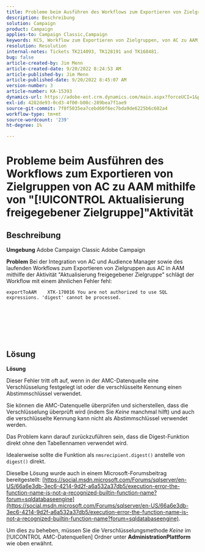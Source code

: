 ```yaml
---
title: Probleme beim Ausführen des Workflows zum Exportieren von Zielgruppen von AC zu AAM mithilfe von "[!UICONTROL Aktualisierung freigegebener Zielgruppe]"Aktivität
description: Beschreibung
solution: Campaign
product: Campaign
applies-to: Campaign Classic,Campaign
keywords: KCS, Workflow zum Exportieren von Zielgruppen, von AC zu AAM, Aktivität "Aktualisierung freigegebener Zielgruppe", Adobe Campaign Classic, Adobe Campaign
resolution: Resolution
internal-notes: Tickets TK214093, TK128191 and TK168481.
bug: false
article-created-by: Jim Menn
article-created-date: 9/20/2022 8:24:53 AM
article-published-by: Jim Menn
article-published-date: 9/20/2022 8:45:07 AM
version-number: 3
article-number: KA-15393
dynamics-url: https://adobe-ent.crm.dynamics.com/main.aspx?forceUCI=1&pagetype=entityrecord&etn=knowledgearticle&id=e791d9af-bd38-ed11-9db1-0022480866ad
exl-id: 4282de93-0cd3-4f00-b08c-289bea7f1ae9
source-git-commit: 7f0f5035ea7cebd60f6ec7bda9de6225b6c602a4
workflow-type: tm+mt
source-wordcount: '239'
ht-degree: 1%

---
```


# Probleme beim Ausführen des Workflows zum Exportieren von Zielgruppen von AC zu AAM mithilfe von &quot;[!UICONTROL Aktualisierung freigegebener Zielgruppe]&quot;Aktivität

## Beschreibung


<b>Umgebung</b>
Adobe Campaign Classic Adobe Campaign

<b>Problem</b>
Bei der Integration von AC und Audience Manager sowie des laufenden Workflows zum Exportieren von Zielgruppen aus AC in AAM mithilfe der Aktivität &quot;Aktualisierung freigegebener Zielgruppe&quot; schlägt der Workflow mit einem ähnlichen Fehler fehl:


```
exportToAAM    XTK-170016 You are not authorized to use SQL expressions. 'digest' cannot be processed.
```

<br><br> <br><br> <br>

## Lösung


<b>Lösung</b>

Dieser Fehler tritt oft auf, wenn in der AMC-Datenquelle eine Verschlüsselung festgelegt ist oder die verschlüsselte Kennung einen Abstimmschlüssel verwendet.


Sie können die AMC-Datenquelle überprüfen und sicherstellen, dass die Verschlüsselung überprüft wird (indem Sie *Keine* manchmal hilft) und auch die verschlüsselte Kennung kann nicht als Abstimmschlüssel verwendet werden.


Das Problem kann darauf zurückzuführen sein, dass die Digest-Funktion direkt ohne den Tabellennamen verwendet wird.

Idealerweise sollte die Funktion als `nmsrecipient.digest()` anstelle von `digest()` direkt.


Dieselbe Lösung wurde auch in einem Microsoft-Forumsbeitrag bereitgestellt: [https://social.msdn.microsoft.com/Forums/sqlserver/en-US/66a6e3db-3ec6-4214-9d2f-a6a532a37db5/execution-error-the-function-name-is-not-a-recognized-builtin-function-name?forum=sqldatabaseengine](https://social.msdn.microsoft.com/Forums/sqlserver/en-US/66a6e3db-3ec6-4214-9d2f-a6a532a37db5/execution-error-the-function-name-is-not-a-recognized-builtin-function-name?forum=sqldatabaseengine).


Um dies zu beheben, müssen Sie die Verschlüsselungsmethode *Keine* im [!UICONTROL AMC-Datenquellen] Ordner unter <b>Administration</b><b>Plattform</b> wie oben erwähnt.
